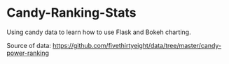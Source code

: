 # Candy-Ranking-Stats
Using candy data to learn how to use Flask and Bokeh charting.




Source of data: https://github.com/fivethirtyeight/data/tree/master/candy-power-ranking